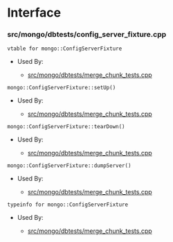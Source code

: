 
# Interface

### src/mongo/dbtests/config\_server\_fixture.cpp

<div></div>

    vtable for mongo::ConfigServerFixture

- Used By:

    - [src/mongo/dbtests/merge\_chunk\_tests.cpp](../../../sharding)

<div></div>

    mongo::ConfigServerFixture::setUp()

- Used By:

    - [src/mongo/dbtests/merge\_chunk\_tests.cpp](../../../sharding)

<div></div>

    mongo::ConfigServerFixture::tearDown()

- Used By:

    - [src/mongo/dbtests/merge\_chunk\_tests.cpp](../../../sharding)

<div></div>

    mongo::ConfigServerFixture::dumpServer()

- Used By:

    - [src/mongo/dbtests/merge\_chunk\_tests.cpp](../../../sharding)

<div></div>

    typeinfo for mongo::ConfigServerFixture

- Used By:

    - [src/mongo/dbtests/merge\_chunk\_tests.cpp](../../../sharding)
